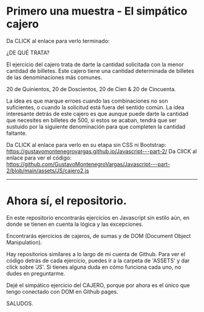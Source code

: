 # Primero una muestra - El simpático cajero 

Da CLICK al enlace para verlo terminado: 

¿DE QUÉ TRATA?

El ejercicio del cajero trata de darte la cantidad solicitada con la menor cantidad de billetes. 
Este cajero tiene una cantidad determinada de billetes de las denominaciones más comunes. 

20 de Quinientos, 20 de Doscientos, 20 de Cien & 20 de Cincuenta.

La idea es que marque erroes cuando las combinaciones no son suficientes, o cuando la solicitud está
fuera del sentido común. La idea interesante detrás de este cajero es que aunque puede darte la cantidad
que necesites en billetes de 500, si estos se acaban, tendrá que ser sustuido por la siguiente denominación
para que completen la cantidad faltante. 

Da CLICK al enlace para verlo en su etapa sin CSS ni Bootstrap: https://gustavomontenegrovargas.github.io/Javascript---part-2/
Da ClICK al enlace para ver el código: https://github.com/GustavoMontenegroVargas/Javascript---part-2/blob/main/assets/JS/cajero2.js

--------------------------------------------------------------------------------------------------------------------------------------------
# Ahora sí, el repositorio.

En este repositorio encontrarás ejercicios en Javascript sin estilo aún, en donde se tienen en cuenta la lógica y las excepciones. 

Encontrarás ejercicios de cajeros, de sumas y de DOM (Document Object Manipulation).

Hay repositorios similares a lo largo de mi cuenta de Github. Para ver el código detrás de cada ejercicio, 
puedes ir a la carpeta de  'ASSETS' y dar click sobre 'JS'. Si tienes alguna duda en cómo funciona cada uno, 
no dudes en preguntarme.

Dejé el simpático ejercicio del CAJERO, porque por ahora es el único que tengo conectado con DOM en Github pages.









SALUDOS.

